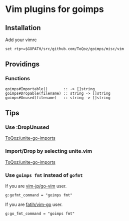 # Vim plugins for goimps

## Installation

Add your vimrc

```vim
set rtp+=$GOPATH/src/github.com/ToQoz/goimps/misc/vim
```

## Providings

### Functions

```
goimps#Importable()       :: -> []string
goimps#Dropable(filename) :: string -> []string
goimps#Unused(filename)   :: string -> []string
```

## Tips

### Use :DropUnused

[ToQoz/unite-go-imports](http://github.com/ToQoz/unite-go-imports)

### Import/Drop by selecting unite.vim

[ToQoz/unite-go-imports](http://github.com/ToQoz/unite-go-imports)

### Use `goimps fmt` instead of `gofmt`

If you are [vim-jp/go-vim](http://github.com/vim-jp/go-vim) user.

```vim
g:gofmt_command = "goimps fmt"
```

If you are [fatih/vim-go](http://github.com/fatih/vim-go) user.

```vim
g:go_fmt_command = "goimps fmt"
```
